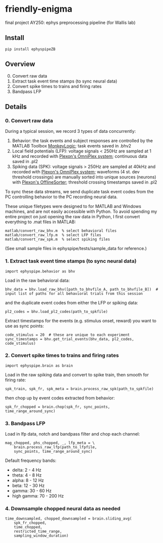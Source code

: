 # friendly-enigma
final project AY250: ephys preprocessing pipeline (for Wallis lab)

## Install
```
pip install ephyspipeZB
```

## Overview
0. Convert raw data
1. Extract task event time stamps (to sync neural data)
2. Convert spike times to trains and firing rates
3. Bandpass LFP

## Details

### 0. Convert raw data

During a typical session, we record 3 types of data concurrently:
1. Behavior: the task events and subject responses are controlled by the MATLAB Toolbox [MonkeyLogic](https://monkeylogic.nimh.nih.gov/); task events saved in .bhv2
2. Local field potentials (LFP): voltage signals < 250Hz are sampled at 1 kHz and recorded with [Plexon's OmniPlex system](https://plexon.com/plexon-systems/omniplex-neural-recording-system/); continuous data saved in .pl2
3. Spiking data (SPK): voltage signals > 250Hz are sampled at 40kHz and recorded with [Plexon's OmniPlex system](https://plexon.com/plexon-systems/omniplex-neural-recording-system/); waveforms (4 st. dev threshold crossings) are manually sorted into unique sources (neurons) with [Plexon's OfflineSorter](https://plexon.com/products/offline-sorter/); threshold crossing timestamps saved in .pl2

To sync these data streams, we send duplicate task event codes from the PC controlling behavior to the PC recording neural data.

These unique filetypes were designed to for MATLAB and Windows machines, and are not easily accessible with Python. To avoid spending my entire project on just opening the raw data in Python, I first convert everything to .mat files in MATLAB:
```
matlab/convert_raw_bhv.m  % select behavioral files
matlab/convert_raw_lfp.m  % select LFP files
matlab/convert_raw_spk.m  % select spiking files
```
(See small sample files in ephyspipe/tests/sample_data for reference.)

### 1. Extract task event time stamps (to sync neural data)
```
import ephyspipe.behavior as bhv
```
Load in the raw behavioral data:
```
bhv_data = bhv.load_raw_bhv([path_to_bhvfile_A, path_to_bhvfile_B])  # input list of paths for all behavioral trials from this session
```
and the duplicate event codes from either the LFP or spiking data:
```
pl2_codes = bhv.load_pl2_codes(path_to_spkfile)
```
Extract timestamps for the events (e.g. stimulus onset, reward) you want to use as sync points:
```
code_stimulus = 20  # these are unique to each experiment
sync_timestamps = bhv.get_trial_events(bhv_data, pl2_codes, code_stimulus)
```

### 2. Convert spike times to trains and firing rates
```
import ephyspipe.brain as brain
```
Load in the raw spiking data and convert to spike train, then smooth for firing rate:
```
spk_train, spk_fr, spk_meta = brain.process_raw_spk(path_to_spkfile)
```
then chop up by event codes extracted from behavior:
```
spk_fr_chopped = brain.chop(spk_fr, sync_points, time_range_around_sync)
```

### 3. Bandpass LFP
Load in lfp data, notch and bandpass filter and chop each channel:
```
mag_chopped, phs_chopped, _, lfp_meta = \
    brain.process_raw_lfp(path_to_lfpfile,
    sync_points, time_range_around_sync)
```
Default frequency bands:
- delta: 2 - 4 Hz
- theta: 4 - 8 Hz
- alpha: 8 - 12 Hz
- beta: 12 - 30 Hz
- gamma: 30 - 60 Hz
- high gamma: 70 - 200 Hz

### 4. Downsample chopped neural data as needed
```
time_downsampled, chopped_downsampled = brain.sliding_avg(
    spk_fr_chopped,
    time_chopped,
    restricted_time_range,
    sampling_window_duration)  
```
